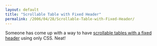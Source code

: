 ```yaml
---
layout: default
title: "Scrollable Table with Fixed Header"
permalink: /2006/04/28/Scrollable-Table-with-Fixed-Header/
---
```


Someone has come up with a way to have <a href="http://www.imaputz.com/cssStuff/bigFourVersion.html" target="_blank">scrollable tables with a fixed header</a> using only CSS. Neat!